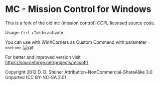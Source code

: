 # MC - Mission Control for Windows

This is a fork of the old mc (mission control) CCPL licensed source code.

Usage: `Ctrl` +`Tab` to activate.

You can use with WinXCorners as Custom Command with parameter `-onetime`.
![gif](https://lh3.googleusercontent.com/vR1HmaGLvP8SoFvbv8azvxSJSdYiIjf0d8FTWpw6e3gMikKoCAtFps-uXCDJkWMkGvhHqsLOlnypGf1urQlML7cqrvduc3hCD5T1mxekx0SRDtfGBXkLJsq4-Exp1N6sqFmkywXtlZpWD2ZBxFcdo701qPjb9T91lMV4QV2d69CQx1PNYKEJZRNKhkjEzuHHR7r6VtAPBQESR3bRDTU3AKB1ThERwZf0qeuN813Iq89c4rSl_LI9Ybe6ydnJ_MyuSKvscJoUk-KAV_UpOC3nPsDDFkQJS72vKKN7DaZouYqgB28oQXHVMMDvHUEI4JVZ4iPMziWqRb1-vQVfeSVuSDMm4q24HfC6-MixX7JoTgJnnCUTi9YazSVa9Q4iFr4_Dm1B1zNC71hasMPRN-mGFqJ52ME37g669TK8R2qm2D39PQ0VhmlCFzUZIiNhPSPk7qtVKIH5yJy3qCSzeeA-l3svnpIdhMEMP9vF6vxdOpes0Tu5e7DH6PoHfhPP4x5H5Irr1b0KB24Uv8n0ZWeJbLHmDYxnNr2giZzSEfhk2sZGBBdHC4snTlKxgT6nfNakDB60AmLHWQ1tdv-SDPFshl-eR3qE3JIiaFc88ZN52SkM5uwAPhxkso5Zi7goZWcreO2COBj77qmpXPNS24uIIpjQoJ3Qq-E=w1000-h563-no)

For better and improved version visit https://sourceforge.net/projects/mcsoft/

Copyright 2012 D. D. Steiner
Attribution-NonCommercial-ShareAlike 3.0 Unported (CC BY-NC-SA 3.0) 
